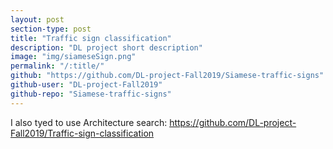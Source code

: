 ```yaml
---
layout: post
section-type: post
title: "Traffic sign classification"
description: "DL project short description"
image: "img/siameseSign.png"
permalink: "/:title/"
github: "https://github.com/DL-project-Fall2019/Siamese-traffic-signs"
github-user: "DL-project-Fall2019"
github-repo: "Siamese-traffic-signs"
---
```


I also tyed to use Architecture search: https://github.com/DL-project-Fall2019/Traffic-sign-classification





 
